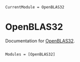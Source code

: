 ```@meta
CurrentModule = OpenBLAS32
```

# OpenBLAS32

Documentation for [OpenBLAS32](https://github.com/JuliaLinearAlgebra/OpenBLAS32.jl).

```@index
```

```@autodocs
Modules = [OpenBLAS32]
```
